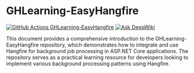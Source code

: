 # GHLearning-EasyHangfire
[![GitHub Actions GHLearning-EasyHangfire](https://github.com/gordon-hung/GHLearning-EasyHangfire/actions/workflows/dotnet.yml/badge.svg)](https://github.com/gordon-hung/GHLearning-EasyHangfire/actions/workflows/dotnet.yml) [![Ask DeepWiki](https://deepwiki.com/badge.svg)](https://deepwiki.com/gordon-hung/GHLearning-EasyHangfire)

This document provides a comprehensive introduction to the GHLearning-EasyHangfire repository, 
which demonstrates how to integrate and use Hangfire for background job processing in ASP.NET Core applications. 
The repository serves as a practical learning resource for developers looking to implement various background processing patterns using Hangfire.